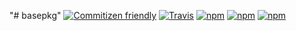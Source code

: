 "# basepkg" 
[![Commitizen friendly](https://img.shields.io/badge/commitizen-friendly-brightgreen.svg)](http://commitizen.github.io/cz-cli/)
[![Travis](https://img.shields.io/travis/rafaelgr/basepkg.svg?maxAge=2592000)](https://travis-ci.org/rafaelgr/basepkg)
[![npm](https://img.shields.io/npm/v/asw_basepkg.svg?maxAge=2592000)](https://www.npmjs.com/package/asw_basepkg)
[![npm](https://img.shields.io/npm/l/asw_basepkg.svg?maxAge=2592000)](https://creativecommons.org/licenses/by-nc/4.0/legalcode)
[![npm](https://img.shields.io/npm/dm/asw_basepkg.svg?maxAge=2592000)](https://www.npmjs.com/package/asw_basepkg)

